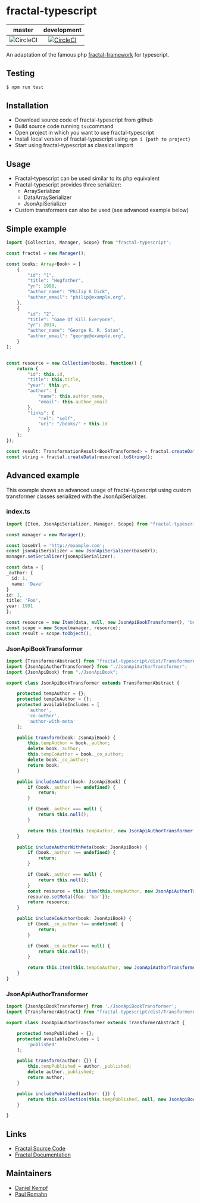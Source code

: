 # fractal-typescript

| master | development |
| :---:  | :----------:|
|![CircleCI](https://circleci.com/gh/Dakesi95/fractal-typescript.svg?style=svg&circle-token=e5487cad6b8f556625394d66411eb41d4f739f58) | [![CircleCI](https://circleci.com/gh/Dakesi95/fractal-typescript/tree/development.svg?style=svg&circle-token=e5487cad6b8f556625394d66411eb41d4f739f58)](https://circleci.com/gh/Dakesi95/fractal-typescript/tree/development)

An adaptation of the famous php [fractal-framework](https://github.com/thephpleague/fractal) for typescript.


## Testing

``` bash
$ npm run test
```

## Installation
* Download source code of fractal-typescript from github
* Build source code running `tsc`command
* Open project in which you want to use fractal-typescript
* Install local version of fractal-typescript using `npm i {path to project}`
* Start using fractal-typescript as classical import

## Usage
* Fractal-typescript can be used similar to its php equivalent
* Fractal-typescript provides three serializer:
  * ArraySerializer
  * DataArraySerializer
  * JsonApiSerializer
* Custom transformers can also be used (see advanced example below)  

## Simple example
```typescript
import {Collection, Manager, Scope} from "fractal-typescript";

const fractal = new Manager();

const books: Array<Book> = [
    {
        "id": "1",
        "title": "Hogfather",
        "yr": 1998,
        "author_name": "Philip K Dick",
        "author_email": "philip@example.org",
    },
    {
        "id": "2",
        "title": "Game Of Kill Everyone",
        "yr": 2014,
        "author_name": "George R. R. Satan",
        "author_email": "george@example.org",
    }
];


const resource = new Collection(books, function() {
    return {
        "id": this.id,
        "title": this.title,
        "year": this.yr,
        "author": {
            "name": this.author_name,
            "email": this.author_email
        },
        "links": {
            "rel": "self",
            "uri": "/books/" + this.id
        }
    };
});

const result: TransformationResult<BookTransformed> = fractal.createData(resource).toObject();
const string = fractal.createData(resource).toString();
```

## Advanced example
This example shows an advanced usage of fractal-typescript using custom transformer classes serialized with the JsonApiSerializer.
### index.ts
```typescript
import {Item, JsonApiSerializer, Manager, Scope} from "fractal-typescript";

const manager = new Manager();

const baseUrl = 'http://example.com';
const jsonApiSerializer = new JsonApiSerializer(baseUrl);
manager.setSerializer(jsonApiSerializer);

const data = {
_author: {
  id: 1,
  name: 'Dave'
}
id: 1,
title: 'Foo',
year: 1991
};

const resource = new Item(data, null, new JsonApiBookTransformer(), 'books');
const scope = new Scope(manager, resource);
const result = scope.toObject();
```

### JsonApiBookTransformer
```typescript
import {TransformerAbstract} from "fractal-typescript/dist/TransformerAbstract";
import {JsonApiAuthorTransformer} from "./JsonApiAuthorTransformer";
import {JsonApiBook} from "./JsonApiBook";

export class JsonApiBookTransformer extends TransformerAbstract {

    protected tempAuthor = {};
    protected tempCoAuthor = {};
    protected availableIncludes = [
        'author',
        'co-author',
        'author-with-meta'
    ];

    public transform(book: JsonApiBook) {
        this.tempAuthor = book._author;
        delete book._author;
        this.tempCoAuthor = book._co_author;
        delete book._co_author;
        return book;
    }

    public includeAuthor(book: JsonApiBook) {
        if (book._author !== undefined) {
            return;
        }

        if (book._author === null) {
            return this.null();
        }

        return this.item(this.tempAuthor, new JsonApiAuthorTransformer(), 'people');
    }

    public includeAuthorWithMeta(book: JsonApiBook) {
        if (book._author !== undefined) {
            return;
        }

        if (book._author === null) {
            return this.null();
        }
        const resource = this.item(this.tempAuthor, new JsonApiAuthorTransformer(), 'people');
        resource.setMeta({foo: 'bar'});
        return resource;
    }

    public includeCoAuthor(book: JsonApiBook) {
        if (book._co_author !== undefined) {
            return;
        }

        if (book._co_author === null) {
            return this.null();
        }

        return this.item(this.tempCoAuthor, new JsonApiAuthorTransformer(), 'people');
    }
}
```

### JsonApiAuthorTransformer
```typescript
import {JsonApiBookTransformer} from './JsonApiBookTransformer';
import {TransformerAbstract} from "fractal-typescript/dist/TransformerAbstract";

export class JsonApiAuthorTransformer extends TransformerAbstract {

    protected tempPublished = {};
    protected availableIncludes = [
        'published'
    ];

    public transform(author: {}) {
        this.tempPublished = author._published;
        delete author._published;
        return author;
    }

    public includePublished(author: {}) {
        return this.collection(this.tempPublished, null, new JsonApiBookTransformer(), 'books');
    }

}

```` 

## Links
* [Fractal Source Code](https://github.com/thephpleague/fractal)
* [Fractal Documentation](https://fractal.thephpleague.com)


## Maintainers

- [Daniel Kempf](https://github.com/Dakesi95)
- [Paul Romahn](https://github.com/romahnp)
